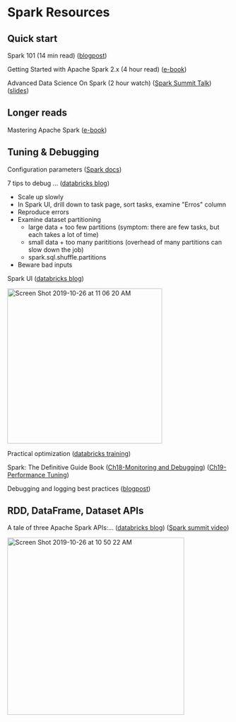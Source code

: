 # Spark Resources

## Quick start

Spark 101 (14 min read) ([blogpost](https://mapr.com/blog/spark-101-what-it-what-it-does-and-why-it-matters/))

Getting Started with Apache Spark 2.x (4 hour read) ([e-book](https://mapr.com/ebook/getting-started-with-apache-spark-v2/assets/Spark2018eBook.pdf))

Advanced Data Science On Spark (2 hour watch) ([Spark Summit Talk](https://www.youtube.com/watch?v=hde53g-VXdg&feature=youtu.be&list=PL-x35fyliRwioDix9XjD3HptH8ro55SuB&t=5602)) ([slides](http://stanford.edu/~rezab/slides/sparksummit2015/))

## Longer reads

Mastering Apache Spark ([e-book](https://jaceklaskowski.gitbooks.io/mastering-apache-spark/))

## Tuning & Debugging

Configuration parameters ([Spark docs](https://spark.apache.org/docs/latest/configuration.html))

7 tips to debug ... ([databricks blog](https://databricks.com/blog/2016/10/18/7-tips-to-debug-apache-spark-code-faster-with-databricks.html))
  - Scale up slowly
  - In Spark UI, drill down to task page, sort tasks, examine "Erros" column
  - Reproduce errors
  - Examine dataset partitioning 
      - large data + too few partitions (symptom: there are few tasks, but each takes a lot of time)
      - small data + too many parititions (overhead of many partitions can slow down the job)
      - spark.sql.shuffle.partitions
  - Beware bad inputs
  
Spark UI ([databricks blog](https://databricks.com/blog/2015/06/22/understanding-your-spark-application-through-visualization.html))

<img width="350" alt="Screen Shot 2019-10-26 at 11 06 20 AM" src="https://user-images.githubusercontent.com/14996155/67624013-b2711080-f7e0-11e9-8876-7b344a364fff.png">

Practical optimization ([databricks training](https://databricks.com/session_eu19/apache-spark-core-practical-optimization))

Spark: The Definitive Guide Book ([Ch18-Monitoring and Debugging](https://learning.oreilly.com/library/view/spark-the-definitive/9781491912201/ch18.html))  ([Ch19-Performance Tuning](https://learning.oreilly.com/library/view/spark-the-definitive/9781491912201/ch19.html))

Debugging and logging best practices ([blogpost](https://dzone.com/articles/talend-and-apache-spark-debugging-and-logging-best))

## RDD, DataFrame, Dataset APIs

A tale of three Apache Spark APIs:... ([databricks blog](https://databricks.com/blog/2016/07/14/a-tale-of-three-apache-spark-apis-rdds-dataframes-and-datasets.html)) ([Spark summit video](https://www.youtube.com/watch?v=Ofk7G3GD9jk))

<img width="400" alt="Screen Shot 2019-10-26 at 10 50 22 AM" src="https://user-images.githubusercontent.com/14996155/67623828-a5ebb880-f7de-11e9-93ac-0ae1084794d9.png">




